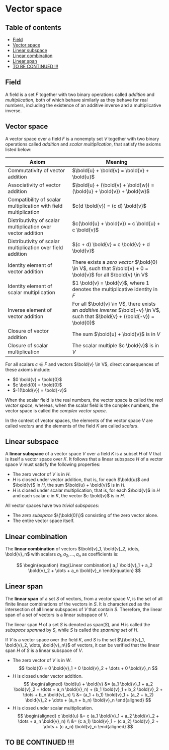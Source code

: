 # Vector space

<!-- omit in toc -->
## Table of contents

- [Field](#field)
- [Vector space](#vector-space-1)
- [Linear subspace](#linear-subspace)
- [Linear combination](#linear-combination)
- [Linear span](#linear-span)
- [TO BE CONTINUED !!!](#to-be-continued-)

## Field

A field is a set $F$ together with two binary operations called *addition* and *multiplication*, both of which behave similarly as they behave for real numbers, including the existence of an additive inverse and a multiplicative inverse.

## Vector space

A vector space over a field $F$ is a nonempty set $V$ together with two binary operations called *addition* and *scalar multiplication*, that satisfy the axioms listed below:

| Axiom | Meaning |
| - | - |
| Commutativity of vector addition | $\bold{u} + \bold{v} = \bold{v} + \bold{u}$ |
| Associativity of vector addition | $\bold{u} + (\bold{v} + \bold{w}) = (\bold{u} + \bold{v}) + \bold{w}$ |
| Compatibility of scalar multiplication with field multiplication | $c(d \bold{v}) = (c d) \bold{v}$ |
| Distributivity of scalar multiplication over vector addition | $c(\bold{u} + \bold{v}) = c \bold{u} + c \bold{v}$ |
| Distributivity of scalar multiplication over field addition | $(c + d) \bold{v} = c \bold{v} + d \bold{v}$ |
| Identity element of vector addition | There exists a *zero vector* $\bold{0} \in V$, such that $\bold{v} + 0 = \bold{v}$ for all $\bold{v} \in V$ |
| Identity element of scalar multiplication | $1 \bold{v} = \bold{v}$, where $1$ denotes the multiplicative identity in $F$ |
| Inverse element of vector addition | For all $\bold{v} \in V$, there exists an *additive inverse* $\bold{-v} \in V$, such that $\bold{v} + (\bold{-v}) = \bold{0}$ |
| Closure of vector addition | The sum $\bold{u} + \bold{v}$ is in $V$ |
| Closure of scalar multiplication | The scalar multiple $c \bold{v}$ is in $V$ |

For all scalars $c \in F$ and vectors $\bold{v} \in V$, direct consequences of these axioms include:

- $0 \bold{v} = \bold{0}$
- $c \bold{0} = \bold{0}$
- $-1(\bold{v}) = \bold{-v}$

When the scalar field is the real numbers, the vector space is called the *real vector space*, whereas, when the scalar field is the complex numbers, the vector space is called the *complex vector space*.

In the context of vector spaces, the elements of the vector space $V$ are called *vectors* and the elements of the field $K$ are called *scalars*.

## Linear subspace

A **linear subspace** of a vector space $V$ over a field $K$ is a subset $H$ of $V$ that is itself a vector space over $K$. It follows that a linear subspace $H$ of a vector space $V$ must satisfy the following properties:

- The zero vector of $V$ is in $H$.
- $H$ is closed under vector addition, that is, for each $\bold{u}$ and $\bold{v}$ in $H$, the sum $\bold{u} + \bold{v}$ is in $H$.
- $H$ is closed under scalar multiplication, that is, for each $\bold{v}$ in $H$ and each scalar $c$ in $K$, the vector $c \bold{v}$ is in $H$.

All vector spaces have two *trivial subspaces*:

- The *zero subspace* $\{\bold{0}\}$ consisting of the zero vector alone.
- The entire vector space itself.

## Linear combination

The **linear combination** of vectors $\bold{v}_1, \bold{v}_2, \dots, \bold{v}_n$ with scalars $a_1, a_2, \dots, a_n$ as coefficients is:

$$
\begin{equation}
\tag{Linear combination}
a_1 \bold{v}_1 + a_2 \bold{v}_2 + \dots + a_n \bold{v}_n
\end{equation}
$$

## Linear span

The **linear span** of a set $S$ of vectors, from a vector space $V$, is the set of all finite linear combinations of the vectors in $S$. It is characterized as the intersection of all linear subspaces of $V$ that contain $S$. Therefore, the linear span of a set of vectors is a linear subspace of $V$.

The linear span $H$ of a set $S$ is denoted as $\text{span}(S)$, and $H$ is called the *subspace spanned* by $S$, while $S$ is called the *spanning set* of $H$.

If $V$ is a vector space over the field $K$, and $S$ is the set $\{\bold{v}_1, \bold{v}_2, \dots, \bold{v}_n\}$ of vectors, it can be verified that the linear span $H$ of $S$ is a linear subspace of $V$.

- The zero vector of $V$ is in $W$.
    $$
    \bold{0} = 0 \bold{v}_1 + 0 \bold{v}_2 + \dots + 0 \bold{v}_n
    $$
- $H$ is closed under vector addition.
    $$
    \begin{aligned}
    \bold{u} + \bold{v} &= (a_1 \bold{v}_1 + a_2 \bold{v}_2 + \dots + a_n \bold{v}_n) + (b_1 \bold{v}_1 + b_2 \bold{v}_2 + \dots + b_n \bold{v}_n) \\
          &= (a_1 + b_1) \bold{v}_1 + (a_2 + b_2) \bold{v}_2 + \dots + (a_n + b_n) \bold{v}_n
    \end{aligned}
    $$
- $H$ is closed under scalar multiplication.
    $$
    \begin{aligned}
    c \bold{u} &= c (a_1 \bold{v}_1 + a_2 \bold{v}_2 + \dots + a_n \bold{v}_n) \\
        &= (c a_1) \bold{v}_1 + (c a_2) \bold{v}_2 + \dots + (c a_n) \bold{v}_n
    \end{aligned}
    $$

## TO BE CONTINUED !!!